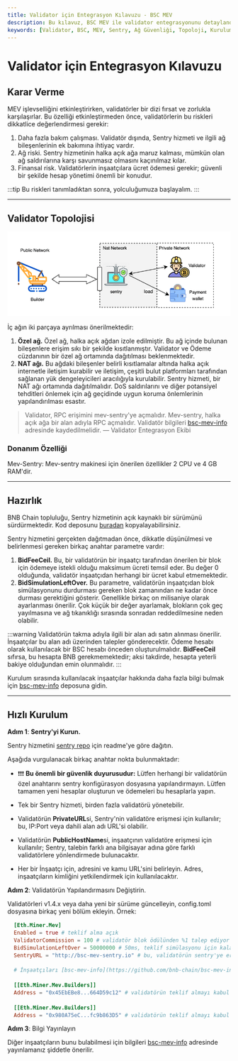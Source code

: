 ```yaml
---
title: Validator için Entegrasyon Kılavuzu - BSC MEV
description: Bu kılavuz, BSC MEV ile validator entegrasyonunu detaylandırmaktadır. Validatorlerin karşılaştığı riskler, ağ topolojisi ve dikkat edilmesi gereken yapılandırmalar hakkında bilgi verilir.
keywords: [Validator, BSC, MEV, Sentry, Ağ Güvenliği, Topoloji, Kurulum]
---
```


# Validator için Entegrasyon Kılavuzu

## Karar Verme

MEV işlevselliğini etkinleştirirken, validatörler bir dizi fırsat ve zorlukla karşılaşırlar. Bu özelliği etkinleştirmeden önce, validatörlerin bu riskleri dikkatlice değerlendirmesi gerekir:

1. Daha fazla bakım çalışması. Validatör dışında, Sentry hizmeti ve ilgili ağ bileşenlerinin ek bakımına ihtiyaç vardır.
2. Ağ riski. Sentry hizmetinin halka açık ağa maruz kalması, mümkün olan ağ saldırılarına karşı savunmasız olmasını kaçınılmaz kılar.
3. Finansal risk. Validatörlerin inşaatçılara ücret ödemesi gerekir; güvenli bir şekilde hesap yönetimi önemli bir konudur.

:::tip
Bu riskleri tanımladıktan sonra, yolculuğumuza başlayalım.
:::

---

## Validator Topolojisi

![Validator Topolojisi](../../../images/bnb-chain/bnb-smart-chain/img/mev/mev-topology.png)

İç ağın iki parçaya ayrılması önerilmektedir:

1. **Özel ağ.** Özel ağ, halka açık ağdan izole edilmiştir. Bu ağ içinde bulunan bileşenlere erişim sıkı bir şekilde kısıtlanmıştır. Validator ve Ödeme cüzdanının bir özel ağ ortamında dağıtılması beklenmektedir.
2. **NAT ağı.** Bu ağdaki bileşenler belirli kısıtlamalar altında halka açık internetle iletişim kurabilir ve iletişim, çeşitli bulut platformları tarafından sağlanan yük dengeleyicileri aracılığıyla kurulabilir. Sentry hizmeti, bir NAT ağı ortamında dağıtılmalıdır. DoS saldırılarını ve diğer potansiyel tehditleri önlemek için ağ geçidinde uygun koruma önlemlerinin yapılandırılması esastır.

> Validator, RPC erişimini mev-sentry'ye açmalıdır. Mev-sentry, halka açık ağa bir alan adıyla RPC açmalıdır. Validatör bilgileri [bsc-mev-info](https://github.com/bnb-chain/bsc-mev-info) adresinde kaydedilmelidir. — Validator Entegrasyon Ekibi

### Donanım Özelliği

Mev-Sentry: Mev-sentry makinesi için önerilen özellikler 2 CPU ve 4 GB RAM'dir.

---

## Hazırlık

BNB Chain topluluğu, Sentry hizmetinin açık kaynaklı bir sürümünü sürdürmektedir. Kod deposunu [buradan](https://github.com/bnb-chain/bsc-mev-sentry) kopyalayabilirsiniz.

Sentry hizmetini gerçekten dağıtmadan önce, dikkatle düşünülmesi ve belirlenmesi gereken birkaç anahtar parametre vardır:

1. **BidFeeCeil.** Bu, bir validatörün bir inşaatçı tarafından önerilen bir blok için ödemeye istekli olduğu maksimum ücreti temsil eder. Bu değer 0 olduğunda, validatör inşaatçıdan herhangi bir ücret kabul etmemektedir.
2. **BidSimulationLeftOver.** Bu parametre, validatörün inşaatçıdan blok simülasyonunu durdurması gereken blok zamanından ne kadar önce durması gerektiğini gösterir. Genellikle birkaç on milisaniye olarak ayarlanması önerilir. Çok küçük bir değer ayarlamak, blokların çok geç yayılmasına ve ağ tıkanıklığı sırasında sonradan reddedilmesine neden olabilir.

:::warning
Validatörün takma adıyla ilgili bir alan adı satın alınması önerilir. İnşaatçılar bu alan adı üzerinden talepler gönderecektir. Ödeme hesabı olarak kullanılacak bir BSC hesabı önceden oluşturulmalıdır. **BidFeeCeil** sıfırsa, bu hesapta BNB gerekmemektedir; aksi takdirde, hesapta yeterli bakiye olduğundan emin olunmalıdır.
:::

Kurulum sırasında kullanılacak inşaatçılar hakkında daha fazla bilgi bulmak için [bsc-mev-info](https://github.com/bnb-chain/bsc-mev-info) deposuna gidin.

---

## Hızlı Kurulum

**Adım 1**: **Sentry'yi Kurun.**

Sentry hizmetini [sentry repo](https://github.com/bnb-chain/bsc-mev-sentry) için readme'ye göre dağıtın.

Aşağıda vurgulanacak birkaç anahtar nokta bulunmaktadır:

- ❗❗❗ **Bu önemli bir güvenlik duyurusudur:** Lütfen herhangi bir validatörün özel anahtarını sentry konfigürasyon dosyasına yapılandırmayın. Lütfen tamamen yeni hesaplar oluşturun ve ödemeleri bu hesaplarla yapın.
  
- Tek bir Sentry hizmeti, birden fazla validatörü yönetebilir.
- Validatörün **PrivateURL**si, Sentry'nin validatöre erişmesi için kullanılır; bu, IP:Port veya dahili alan adı URL'si olabilir.
- Validatörün **PublicHostName**si, inşaatçının validatöre erişmesi için kullanılır; Sentry, talebin farklı ana bilgisayar adına göre farklı validatörlere yönlendirmede bulunacaktır.
- Her bir İnşaatçı için, adresini ve kamu URL'sini belirleyin. Adres, inşaatçıların kimliğini yetkilendirmek için kullanılacaktır.

**Adım 2**: Validatörün Yapılandırmasını Değiştirin. 

Validatörleri v1.4.x veya daha yeni bir sürüme güncelleyin, config.toml dosyasına birkaç yeni bölüm ekleyin. Örnek:

```toml
  [Eth.Miner.Mev]
  Enabled = true # teklif alma açık
  ValidatorCommission = 100 # validatör blok ödülünden %1 talep ediyor
  BidSimulationLeftOver = 50000000 # 50ms, teklif simülasyonu için kalan süre
  SentryURL = "http://bsc-mev-sentry.io" # bu, validatörün sentry'ye erişmesini sağlar, özel bir URL veya IP:Port olmalıdır.

  # İnşaatçıları [bsc-mev-info](https://github.com/bnb-chain/bsc-mev-info) adresinde bulun

  [[Eth.Miner.Mev.Builders]]
  Address = "0x45EbEBe8...664D59c12" # validatörün teklif almayı kabul ettiği inşaatçı adresi

  [[Eth.Miner.Mev.Builders]]
  Address = "0x980A75eC...fc9b863D5" # validatörün teklif almayı kabul ettiği inşaatçı adresi
```

**Adım 3**: Bilgi Yayınlayın

Diğer inşaatçıların bunu bulabilmesi için bilgileri [bsc-mev-info](https://github.com/bnb-chain/bsc-mev-info) adresinde yayınlamanız şiddetle önerilir.